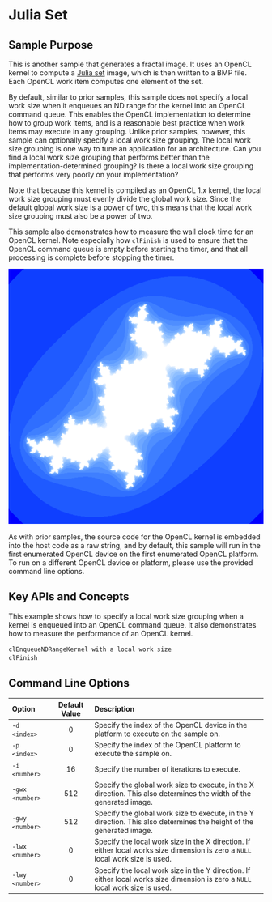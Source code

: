 # Julia Set

## Sample Purpose

This is another sample that generates a fractal image.
It uses an OpenCL kernel to compute a [Julia set](https://en.wikipedia.org/wiki/Julia_set) image, which is then written to a BMP file.
Each OpenCL work item computes one element of the set.

By default, similar to prior samples, this sample does not specify a local work size when it enqueues an ND range for the kernel into an OpenCL command queue.
This enables the OpenCL implementation to determine how to group work items, and is a reasonable best practice when work items may execute in any grouping.
Unlike prior samples, however, this sample can optionally specify a local work size grouping.
The local work size grouping is one way to tune an application for an architecture.
Can you find a local work size grouping that performs better than the implementation-determined grouping?
Is there a local work size grouping that performs very poorly on your implementation?

Note that because this kernel is compiled as an OpenCL 1.x kernel, the local work size grouping must evenly divide the global work size.
Since the default global work size is a power of two, this means that the local work size grouping must also be a power of two.

This sample also demonstrates how to measure the wall clock time for an OpenCL kernel.
Note especially how `clFinish` is used to ensure that the OpenCL command queue is empty before starting the timer, and that all processing is complete before stopping the timer.

![Mandelbrot Image](julia.png)

As with prior samples, the source code for the OpenCL kernel is embedded into the host code as a raw string, and by default, this sample will run in the first enumerated OpenCL device on the first enumerated OpenCL platform.
To run on a different OpenCL device or platform, please use the provided command line options.

## Key APIs and Concepts

This example shows how to specify a local work size grouping when a kernel is enqueued into an OpenCL command queue.
It also demonstrates how to measure the performance of an OpenCL kernel.

```c
clEnqueueNDRangeKernel with a local work size
clFinish
```

## Command Line Options

| Option | Default Value | Description |
|:--|:-:|:--|
| `-d <index>` | 0 | Specify the index of the OpenCL device in the platform to execute on the sample on.
| `-p <index>` | 0 | Specify the index of the OpenCL platform to execute the sample on.
| `-i <number>` | 16 | Specify the number of iterations to execute.
| `-gwx <number>` | 512 | Specify the global work size to execute, in the X direction.  This also determines the width of the generated image.
| `-gwy <number>` | 512 | Specify the global work size to execute, in the Y direction.  This also determines the height of the generated image.
| `-lwx <number>` | 0 | Specify the local work size in the X direction.  If either local works size dimension is zero a `NULL` local work size is used.
| `-lwy <number>` | 0 | Specify the local work size in the Y direction.  If either local works size dimension is zero a `NULL` local work size is used.
